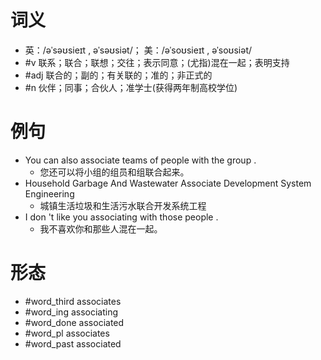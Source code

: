 # 词义
- 英：/əˈsəʊsieɪt , əˈsəʊsiət/； 美：/əˈsoʊsieɪt , əˈsoʊsiət/
- #v 联系；联合；联想；交往；表示同意；(尤指)混在一起；表明支持
- #adj 联合的；副的；有关联的；准的；非正式的
- #n 伙伴；同事；合伙人；准学士(获得两年制高校学位)
# 例句
- You can also associate teams of people with the group .
	- 您还可以将小组的组员和组联合起来。
- Household Garbage And Wastewater Associate Development System Engineering
	- 城镇生活垃圾和生活污水联合开发系统工程
- I don 't like you associating with those people .
	- 我不喜欢你和那些人混在一起。
# 形态
- #word_third associates
- #word_ing associating
- #word_done associated
- #word_pl associates
- #word_past associated

